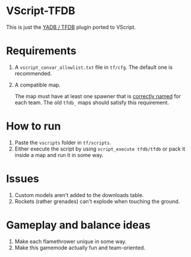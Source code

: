 # VScript-TFDB

This is just the [YADB / TFDB](https://github.com/x07x08/TF2-Dodgeball-Modified) plugin ported to VScript.

# Requirements

1. A `vscript_convar_allowlist.txt` file in `tf/cfg`. The default one is recommended.
2. A compatible map.

   The map must have at least one spawner that is [correctly named](https://github.com/x07x08/VScript-TFDB/blob/main/vscripts/tfdb.nut#L288) for each team. The old `tfdb_` maps should satisfy this requirement.

# How to run

1. Paste the `vscripts` folder in `tf/scripts`.
2. Either execute the script by using `script_execute tfdb/tfdb` or pack it inside a map and run it in some way.

# Issues

1. Custom models aren't added to the downloads table.
2. Rockets (rather grenades) can't explode when touching the ground.

# Gameplay and balance ideas

1. Make each flamethrower unique in some way.
2. Make this gamemode actually fun and team-oriented.
